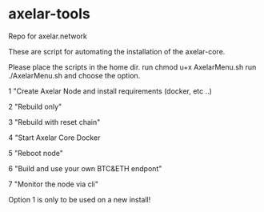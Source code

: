 # axelar-tools
Repo for axelar.network

These are script for automating the installation of the axelar-core.

Please place the scripts in the home dir.
run chmod u+x AxelarMenu.sh
run ./AxelarMenu.sh and choose the option.

1 "Create Axelar Node and install requirements (docker, etc ..)

2 "Rebuild only"

3 "Rebuild with reset chain"

4 "Start Axelar Core Docker

5 "Reboot node"

6 "Build and use your own BTC&ETH endpont"

7 "Monitor the node via cli"

Option 1 is only to be used on a new install!

